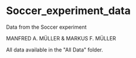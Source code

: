 # Soccer_experiment_data
Data from the Soccer experiment

MANFRED A. MÜLLER & MARKUS F. MÜLLER

All data available in the "All Data" folder.

